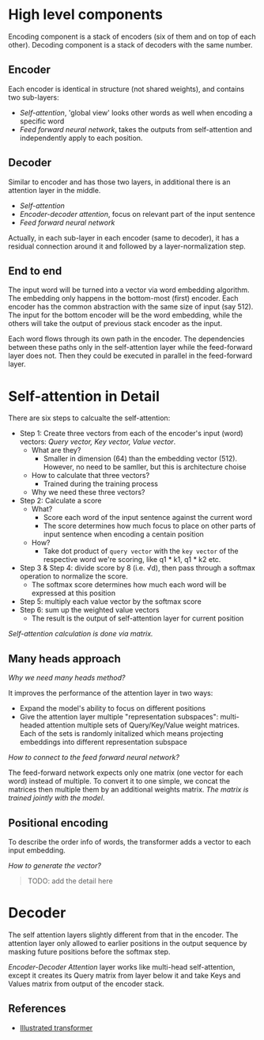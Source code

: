 # High level components

Encoding component is a stack of encoders (six of them and on top of each other). Decoding component is a stack of decoders with the same number.

## Encoder
Each encoder is identical in structure (not shared weights), and contains two sub-layers:
- *Self-attention*, 'global view' looks other words as well when encoding a specific word
- *Feed forward neural network*, takes the outputs from self-attention and independently apply to each position.

## Decoder
Similar to encoder and has those two layers, in additional there is an attention layer in the middle.
- *Self-attention*
- *Encoder-decoder attention*, focus on relevant part of the input sentence
- *Feed forward neural network*

Actually, in each sub-layer in each encoder (same to decoder), it has a residual connection around it and followed by a layer-normalization step.

## End to end

The input word will be turned into a vector via word embedding algorithm. The embedding only happens in the bottom-most (first) encoder. Each encoder has the common abstraction with the same size of input (say 512). The input for the bottom encoder will be the word embedding, while the others will take the output of previous stack encoder as the input.

Each word flows through its own path in the encoder. The dependencies between these paths only in the self-attention layer while the feed-forward layer does not. Then they could be executed in parallel in the feed-forward layer. 

# Self-attention in Detail

There are six steps to calcualte the self-attention:
- Step 1: Create three vectors from each of the encoder's input (word) vectors: *Query vector, Key vector, Value vector*.
  - What are they?
    - Smaller in dimension (64) than the embedding vector (512). However, no need to be samller, but this is architecture choise
  - How to calculate that three vectors?
    - Trained during the training process
  - Why we need these three vectors? 
- Step 2: Calculate a score
  - What?
    - Score each word of the input sentence against the current word
    - The score determines how much focus to place on other parts of input sentence when encoding a centain position
  - How?
    - Take dot product of `query vector` with the `key vector` of the respective word we're scoring, like q1 * k1, q1 * k2 etc.
- Step 3 & Step 4: divide score by 8 (i.e. √d), then pass through a softmax operation to normalize the score.
  - The softmax score determines how much each word will be expressed at this position
- Step 5: multiply each value vector by the softmax score
- Step 6: sum up the weighted value vectors
  - The result is the output of self-attention layer for current position

*Self-attention calculation is done via matrix.*

## Many heads approach
*Why we need many heads method?*

It improves the performance of the attention layer in two ways:
- Expand the model's ability to focus on different positions
- Give the attention layer multiple "representation subspaces": multi-headed attention multiple sets of Query/Key/Value weight matrices. Each of the sets is randomly initalized which means projecting embeddings into different representation subspace

*How to connect to the feed forward neural network?*

The feed-forward network expects only one matrix (one vector for each word) instead of multiple. To convert it to one simple, we concat the matrices then multiple them by an additional weights matrix. *The matrix is trained jointly with the model*.

## Positional encoding

To describe the order info of words, the transformer adds a vector to each input embedding. 

*How to generate the vector?*
> TODO: add the detail here

# Decoder

The self attention layers slightly different from that in the encoder. The attention layer only allowed to earlier positions in the output sequence by masking future positions before the softmax step.

*Encoder-Decoder Attention* layer works like multi-head self-attention, except it creates its Query matrix from layer below it and take Keys and Values matrix from output of the encoder stack. 


## References
- [Illustrated transformer](https://jalammar.github.io/illustrated-transformer/)